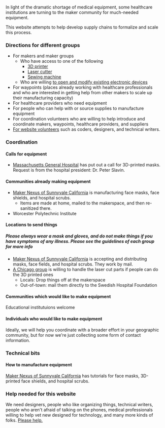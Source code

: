 In light of the dramatic shortage of medical equipment, some healthcare institutions are turning to the maker community for much-needed equipment.

This website attempts to help develop supply chains to formalize and scale this process.

### Directions for different groups

- For makers and maker groups
  - Who have access to one of the following
    - [3D printer](equipment/printables.md)
    - [Laser cutter](equipment/cuttables.md)
    - [Sewing machine](equipment/sewables.md)
  - Who are willing [to open and modify existing electronic devices](equipment/hackables.md)
- For waypoints (places already working with healthcare professionals and who are interested in getting help from other makers to scale up their manufacturing capacity)
- For healthcare providers who need equipment
- For people who can help with or source supplies to manufacture equipment
- For coordination volunteers who are willing to help introduce and coordinate makers, waypoints, healthcare providers, and suppliers
- [For website volunteers](readme.html) such as coders, designers, and technical writers.

### Coordination

#### Calls for equipment

- [Massachusetts General Hospital](https://www.nbcboston.com/news/coronavirus/mgh-desperately-needs-supplies-president-says/2094292/) has put out a call for 3D-printed masks. Request is from the hospital president: Dr. Peter Slavin.

#### Communities already making equipment

- [Maker Nexus of Sunnyvale California](http://makernexuswiki.com/index.php?title=MN_COVID_Response) is manufacturing face masks, face shields, and hospital scrubs.
  - Items are made at home, mailed to the makerspace, and then re-sanitized there.
- Worcester Polytechnic Institute

#### Locations to send things

##### Please always wear a mask and gloves, and do not make things if you have symptoms of any illness. Please see the guidelines of each group for more info

- [Maker Nexus of Sunnyvale California](http://makernexuswiki.com/index.php?title=MN_COVID_Response) is accepting and distributing masks, face fields, and hospital scrubs. They work by mail.
- [A Chicago group](https://www.facebook.com/groups/512046289743405/about/) is willing to handle the laser cut parts if people can do the 3D printed ones
  - Locals: Drop things off at the makerspace
  - Out-of-town: mail them directly to the Swedish Hospital Foundation

#### Communities which would like to make equipment

Educational institutuions welcome

#### Individuals who would like to make equipment

Ideally, we will help you coordinate with a broader effort in your geographic community, but for now we're just collecting some form of contact information.

### Technical bits

#### How to manufacture equipment

[Maker Nexus of Sunnyvale California](http://makernexuswiki.com/index.php?title=MN_COVID_Response) has tutorials for face masks, 3D-printed face shields, and hospital scrubs.

### Help needed for this website

We need designers, people who like organizing things, technical writers, people who aren't afraid of talking on the phones, medical professionals willing to help vet new designed for technology, and many more kinds of folks. [Please help.](readme.md)
